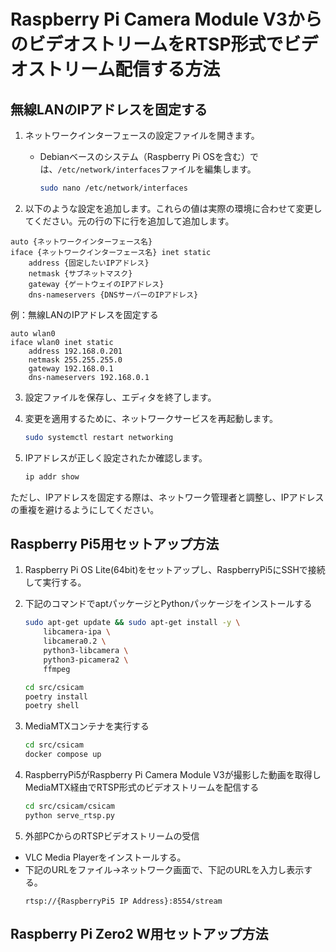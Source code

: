 # Raspberry Pi Camera Module V3からのビデオストリームをRTSP形式でビデオストリーム配信する方法
## 無線LANのIPアドレスを固定する
1. ネットワークインターフェースの設定ファイルを開きます。
   - Debianベースのシステム（Raspberry Pi OSを含む）では、`/etc/network/interfaces`ファイルを編集します。

     ```bash
     sudo nano /etc/network/interfaces
     ```

2. 以下のような設定を追加します。これらの値は実際の環境に合わせて変更してください。元の行の下に行を追加して追加します。
```
auto {ネットワークインターフェース名}
iface {ネットワークインターフェース名} inet static
    address {固定したいIPアドレス}
    netmask {サブネットマスク}
    gateway {ゲートウェイのIPアドレス}
    dns-nameservers {DNSサーバーのIPアドレス}
```

例：無線LANのIPアドレスを固定する
```
auto wlan0
iface wlan0 inet static
    address 192.168.0.201
    netmask 255.255.255.0
    gateway 192.168.0.1
    dns-nameservers 192.168.0.1
```

3. 設定ファイルを保存し、エディタを終了します。

4. 変更を適用するために、ネットワークサービスを再起動します。

   ```bash
   sudo systemctl restart networking
   ```

5. IPアドレスが正しく設定されたか確認します。
   ```bash
   ip addr show
   ```
ただし、IPアドレスを固定する際は、ネットワーク管理者と調整し、IPアドレスの重複を避けるようにしてください。

## Raspberry Pi5用セットアップ方法
1. Raspberry Pi OS Lite(64bit)をセットアップし、RaspberryPi5にSSHで接続して実行する。

2. 下記のコマンドでaptパッケージとPythonパッケージをインストールする
    ```bash
    sudo apt-get update && sudo apt-get install -y \
        libcamera-ipa \
        libcamera0.2 \
        python3-libcamera \
        python3-picamera2 \
        ffmpeg
    ```
    ```bash
    cd src/csicam
    poetry install
    poetry shell
    ```

3. MediaMTXコンテナを実行する
    ```bash
    cd src/csicam
    docker compose up
    ```

4. RaspberryPi5がRaspberry Pi Camera Module V3が撮影した動画を取得しMediaMTX経由でRTSP形式のビデオストリームを配信する
    ```bash
    cd src/csicam/csicam
    python serve_rtsp.py
    ```
    
5. 外部PCからのRTSPビデオストリームの受信
* VLC Media Playerをインストールする。
* 下記のURLをファイル→ネットワーク画面で、下記のURLを入力し表示する。
    ```
    rtsp://{RaspberryPi5 IP Address}:8554/stream
    ```

## Raspberry Pi Zero2 W用セットアップ方法
